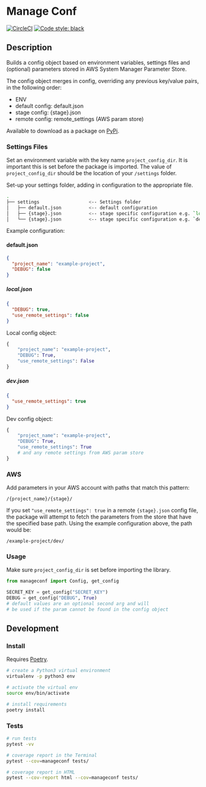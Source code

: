 # Manage Conf

[![CircleCI](https://circleci.com/gh/sam-atkins/manageconf/tree/main.svg?style=svg)](https://circleci.com/gh/sam-atkins/manageconf/tree/main)
<a href="https://github.com/ambv/black"><img alt="Code style: black" src="https://img.shields.io/badge/code%20style-black-000000.svg"></a>

## Description

Builds a config object based on environment variables, settings files and (optional) parameters stored in AWS System Manager Parameter Store.

The config object merges in config, overriding any previous key/value pairs, in the following order:

- ENV
- default config: default.json
- stage config: {stage}.json
- remote config: remote_settings (AWS param store)

Available to download as a package on [PyPi](https://pypi.org/project/manageconf/).

### Settings Files

Set an environment variable with the key name `project_config_dir`. It is important this is set before the package is imported. The value of `project_config_dir` should be the location of your `/settings` folder.

Set-up your settings folder, adding in configuration to the appropriate file.

```bash
.
├── settings                  <-- Settings folder
│   ├── default.json          <-- default configuration
│   ├── {stage}.json          <-- stage specific configuration e.g. `local`
│   └── {stage}.json          <-- stage specific configuration e.g. `dev`
```

Example configuration:

#### default.json
```json
{
  "project_name": "example-project",
  "DEBUG": false
}
```

##### local.json
```json
{
  "DEBUG": true,
  "use_remote_settings": false
}
```

Local config object:

```python
{
    "project_name": "example-project",
    "DEBUG": True,
    "use_remote_settings": False
}
```

##### dev.json

```json
{
  "use_remote_settings": true
}
```

Dev config object:

```python
{
    "project_name": "example-project",
    "DEBUG": True,
    "use_remote_settings": True
    # and any remote settings from AWS param store
}
```


### AWS

Add parameters in your AWS account with paths that match this pattern:

`/{project_name}/{stage}/`

If you set `"use_remote_settings": true` in a remote `{stage}.json` config file, the package will attempt to fetch the parameters from the store that have the specified base path. Using the example configuration above, the path would be:

```
/example-project/dev/
```

### Usage

Make sure `project_config_dir` is set before importing the library.

```python
from manageconf import Config, get_config

SECRET_KEY = get_config("SECRET_KEY")
DEBUG = get_config("DEBUG", True)
# default values are an optional second arg and will
# be used if the param cannot be found in the config object
```

## Development

### Install

Requires [Poetry](https://poetry.eustace.io).

```bash
# create a Python3 virtual environment
virtualenv -p python3 env

# activate the virtual env
source env/bin/activate

# install requirements
poetry install
```

### Tests

```bash
# run tests
pytest -vv

# coverage report in the Terminal
pytest --cov=manageconf tests/

# coverage report in HTML
pytest --cov-report html --cov=manageconf tests/
```
